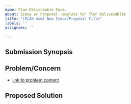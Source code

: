 ```yaml
---
name: Plan Deliverable Form
about: Issue or Proposal Template for Plan Deliverables
title: "[PLAN num] New Issue/Proposal Title"
labels: ''
assignees: ''

---
```


<!-- New Proposal Content -->
## Submission Synopsis


<!-- Issue Content -->
## Problem/Concern

* [link to problem content]()

## Proposed Solution
